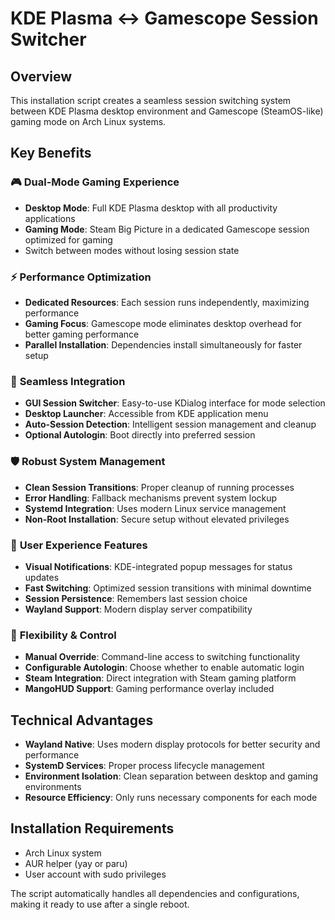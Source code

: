 # KDE Plasma ↔ Gamescope Session Switcher

## Overview

This installation script creates a seamless session switching system between KDE Plasma desktop environment and Gamescope (SteamOS-like) gaming mode on Arch Linux systems.

## Key Benefits

### 🎮 **Dual-Mode Gaming Experience**
- **Desktop Mode**: Full KDE Plasma desktop with all productivity applications
- **Gaming Mode**: Steam Big Picture in a dedicated Gamescope session optimized for gaming
- Switch between modes without losing session state

### ⚡ **Performance Optimization** 
- **Dedicated Resources**: Each session runs independently, maximizing performance
- **Gaming Focus**: Gamescope mode eliminates desktop overhead for better gaming performance
- **Parallel Installation**: Dependencies install simultaneously for faster setup

### 🔧 **Seamless Integration**
- **GUI Session Switcher**: Easy-to-use KDialog interface for mode selection
- **Desktop Launcher**: Accessible from KDE application menu
- **Auto-Session Detection**: Intelligent session management and cleanup
- **Optional Autologin**: Boot directly into preferred session

### 🛡️ **Robust System Management**
- **Clean Session Transitions**: Proper cleanup of running processes
- **Error Handling**: Fallback mechanisms prevent system lockup
- **Systemd Integration**: Uses modern Linux service management
- **Non-Root Installation**: Secure setup without elevated privileges

### 📱 **User Experience Features**
- **Visual Notifications**: KDE-integrated popup messages for status updates
- **Fast Switching**: Optimized session transitions with minimal downtime
- **Session Persistence**: Remembers last session choice
- **Wayland Support**: Modern display server compatibility

### 🔄 **Flexibility & Control**
- **Manual Override**: Command-line access to switching functionality
- **Configurable Autologin**: Choose whether to enable automatic login
- **Steam Integration**: Direct integration with Steam gaming platform
- **MangoHUD Support**: Gaming performance overlay included

## Technical Advantages

- **Wayland Native**: Uses modern display protocols for better security and performance
- **SystemD Services**: Proper process lifecycle management
- **Environment Isolation**: Clean separation between desktop and gaming environments
- **Resource Efficiency**: Only runs necessary components for each mode

## Installation Requirements

- Arch Linux system
- AUR helper (yay or paru)
- User account with sudo privileges

The script automatically handles all dependencies and configurations, making it ready to use after a single reboot.